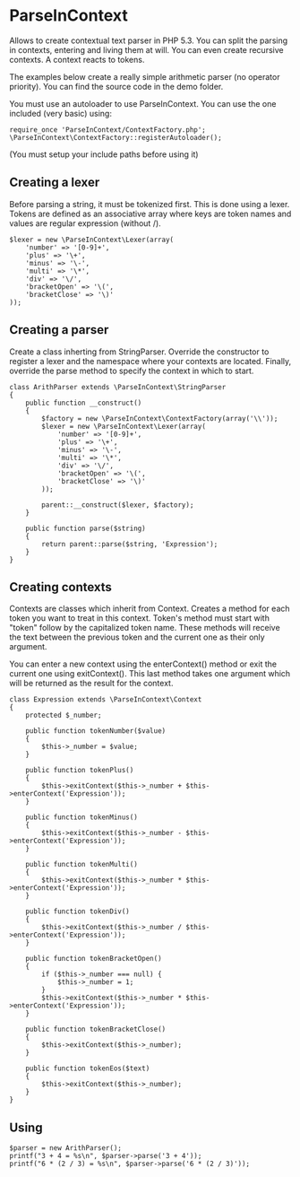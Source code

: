 # ParseInContext

Allows to create contextual text parser in PHP 5.3. You can split the parsing in contexts, entering and living them at will.
You can even create recursive contexts. A context reacts to tokens.

The examples below create a really simple arithmetic parser (no operator priority). 
You can find the source code in the demo folder.

You must use an autoloader to use ParseInContext. You can use the one included (very basic) using:

    require_once 'ParseInContext/ContextFactory.php';
    \ParseInContext\ContextFactory::registerAutoloader();
    
(You must setup your include paths before using it)

## Creating a lexer

Before parsing a string, it must be tokenized first. This is done using a lexer.
Tokens are defined as an associative array where keys are token names and values are regular expression (without /).

    $lexer = new \ParseInContext\Lexer(array(
        'number' => '[0-9]+',
        'plus' => '\+',
        'minus' => '\-',
        'multi' => '\*',
        'div' => '\/',
        'bracketOpen' => '\(',
        'bracketClose' => '\)'
    ));

## Creating a parser

Create a class inherting from StringParser. 
Override the constructor to register a lexer and the namespace where your contexts are located.
Finally, override the parse method to specify the context in which to start.
    
    class ArithParser extends \ParseInContext\StringParser
    {
        public function __construct()
        {
            $factory = new \ParseInContext\ContextFactory(array('\\'));
            $lexer = new \ParseInContext\Lexer(array(
                'number' => '[0-9]+',
                'plus' => '\+',
                'minus' => '\-',
                'multi' => '\*',
                'div' => '\/',
                'bracketOpen' => '\(',
                'bracketClose' => '\)'
            ));
            
            parent::__construct($lexer, $factory);
        }
        
        public function parse($string)
        {
            return parent::parse($string, 'Expression');
        }
    }

## Creating contexts

Contexts are classes which inherit from Context. Creates a method for each token you want to treat
in this context. Token's method must start with "token" follow by the capitalized token name. These
methods will receive the text between the previous token and the current one as their only argument.

You can enter a new context using the enterContext() method or exit the current one using exitContext().
This last method takes one argument which will be returned as the result for the context.

    class Expression extends \ParseInContext\Context
    {
        protected $_number;
        
        public function tokenNumber($value)
        {
            $this->_number = $value;
        }
        
        public function tokenPlus()
        {
            $this->exitContext($this->_number + $this->enterContext('Expression'));
        }
        
        public function tokenMinus()
        {
            $this->exitContext($this->_number - $this->enterContext('Expression'));
        }
        
        public function tokenMulti()
        {
            $this->exitContext($this->_number * $this->enterContext('Expression'));
        }
        
        public function tokenDiv()
        {
            $this->exitContext($this->_number / $this->enterContext('Expression'));
        }
        
        public function tokenBracketOpen()
        {
            if ($this->_number === null) {
                $this->_number = 1;
            }
            $this->exitContext($this->_number * $this->enterContext('Expression'));
        }
        
        public function tokenBracketClose()
        {
            $this->exitContext($this->_number);
        }
        
        public function tokenEos($text)
        {
            $this->exitContext($this->_number);
        }
    }
    
## Using

    $parser = new ArithParser();
    printf("3 + 4 = %s\n", $parser->parse('3 + 4'));
    printf("6 * (2 / 3) = %s\n", $parser->parse('6 * (2 / 3)'));
    
